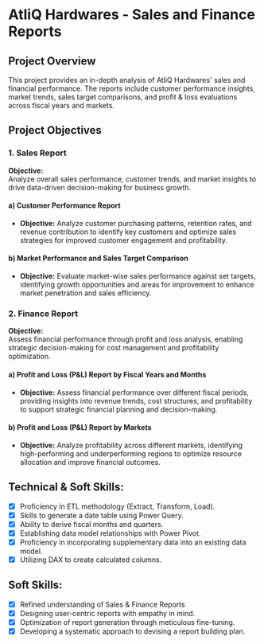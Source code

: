 # AtliQ Hardwares - Sales and Finance Reports

## Project Overview
This project provides an in-depth analysis of AtliQ Hardwares' sales and financial performance. The reports include customer performance insights, market trends, sales target comparisons, and profit & loss evaluations across fiscal years and markets.

## Project Objectives

### 1. Sales Report  
**Objective:**  
Analyze overall sales performance, customer trends, and market insights to drive data-driven decision-making for business growth.

#### a) Customer Performance Report  
- **Objective:** Analyze customer purchasing patterns, retention rates, and revenue contribution to identify key customers and optimize sales strategies for improved customer engagement and profitability.

#### b) Market Performance and Sales Target Comparison  
- **Objective:** Evaluate market-wise sales performance against set targets, identifying growth opportunities and areas for improvement to enhance market penetration and sales efficiency.

### 2. Finance Report  
**Objective:**  
Assess financial performance through profit and loss analysis, enabling strategic decision-making for cost management and profitability optimization.

#### a) Profit and Loss (P&L) Report by Fiscal Years and Months  
- **Objective:** Assess financial performance over different fiscal periods, providing insights into revenue trends, cost structures, and profitability to support strategic financial planning and decision-making.

#### b) Profit and Loss (P&L) Report by Markets  
- **Objective:** Analyze profitability across different markets, identifying high-performing and underperforming regions to optimize resource allocation and improve financial outcomes.

## Technical & Soft Skills:
- [x]	Proficiency in ETL methodology (Extract, Transform, Load).
- [x]	Skills to generate a date table using Power Query.
- [x]	Ability to derive fiscal months and quarters.
- [x]	Establishing data model relationships with Power Pivot.
- [x]	Proficiency in incorporating supplementary data into an existing data model.
- [x]	Utilizing DAX to create calculated columns.

## Soft Skills:
- [x]	Refined understanding of Sales & Finance Reports
- [x]	Designing user-centric reports with empathy in mind.
- [x]	Optimization of report generation through meticulous fine-tuning.
- [x]	Developing a systematic approach to devising a report building plan.

